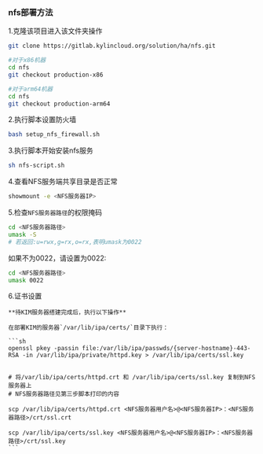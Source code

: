 ### nfs部署方法
1.克隆该项目进入该文件夹操作
```bash
git clone https://gitlab.kylincloud.org/solution/ha/nfs.git

#对于x86机器
cd nfs
git checkout production-x86

#对于arm64机器
cd nfs
git checkout production-arm64
```
2.执行脚本设置防火墙
```bash
bash setup_nfs_firewall.sh
```
3.执行脚本开始安装nfs服务
```bash
sh nfs-script.sh
```
4.查看NFS服务端共享目录是否正常
```bash
showmount -e <NFS服务器IP>
```
5.检查`NFS服务器路径`的权限掩码
   
   ```sh
   cd <NFS服务器路径>
   umask -S 
   # 若返回:u=rwx,g=rx,o=rx,表明umask为0022
   ```
   
   如果不为0022，请设置为0022:
   
   ```sh
   cd <NFS服务器路径>
   umask 0022
   ```

6.证书设置

    **待KIM服务器搭建完成后，执行以下操作**

    在部署KIM的服务器`/var/lib/ipa/certs/`目录下执行：

    ```sh
    openssl pkey -passin file:/var/lib/ipa/passwds/{server-hostname}-443-RSA -in /var/lib/ipa/private/httpd.key > /var/lib/ipa/certs/ssl.key


    # 将/var/lib/ipa/certs/httpd.crt 和 /var/lib/ipa/certs/ssl.key 复制到NFS服务器上
    # NFS服务器路径见第三步脚本打印的内容

    scp /var/lib/ipa/certs/httpd.crt <NFS服务器用户名>@<NFS服务器IP>：<NFS服务器路径>/crt/ssl.crt

    scp /var/lib/ipa/certs/ssl.key <NFS服务器用户名>@<NFS服务器IP>：<NFS服务器路径>/crt/ssl.key
    ```
